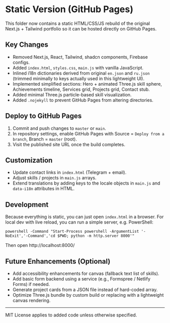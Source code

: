 # Static Version (GitHub Pages)

This folder now contains a static HTML/CSS/JS rebuild of the original Next.js + Tailwind portfolio so it can be hosted directly on GitHub Pages.

## Key Changes

- Removed Next.js, React, Tailwind, shadcn components, Firebase configs.
- Added `index.html`, `styles.css`, `main.js` with vanilla JavaScript.
- Inlined i18n dictionaries derived from original `en.json` and `ru.json` (trimmed minimally to keys actually used in this lightweight UI).
- Implemented simplified sections: Hero + animated Three.js skill sphere, Achievements timeline, Services grid, Projects grid, Contact stub.
- Added minimal Three.js particle-based skill visualization.
- Added `.nojekyll` to prevent GitHub Pages from altering directories.

## Deploy to GitHub Pages

1. Commit and push changes to `master` or `main`.
2. In repository settings, enable GitHub Pages with Source = `Deploy from a branch`, Branch = `master` (root).
3. Visit the published site URL once the build completes.

## Customization

- Update contact links in `index.html` (Telegram + email).
- Adjust skills / projects in `main.js` arrays.
- Extend translations by adding keys to the locale objects in `main.js` and `data-i18n` attributes in HTML.

## Development

Because everything is static, you can just open `index.html` in a browser. For local dev with live reload, you can run a simple server, e.g. PowerShell:

```
powershell -Command "Start-Process powershell -ArgumentList '-NoExit','-Command','cd $PWD; python -m http.server 8000'"
```
Then open http://localhost:8000/

## Future Enhancements (Optional)

- Add accessibility enhancements for canvas (fallback text list of skills).
- Add basic form backend using a service (e.g., Formspree / Netlify Forms) if needed.
- Generate project cards from a JSON file instead of hard-coded array.
- Optimize Three.js bundle by custom build or replacing with a lightweight canvas rendering.

---
MIT License applies to added code unless otherwise specified.
